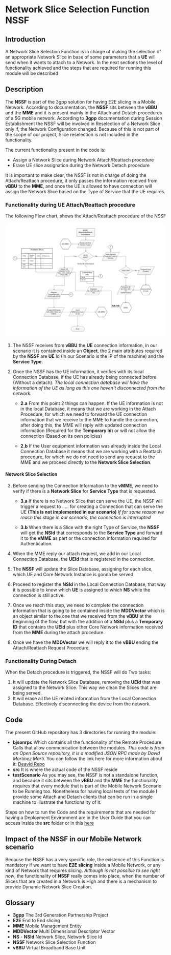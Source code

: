 # Network Slice Selection Function NSSF
## Introduction
A Network Slice Selection Function is in charge of making the selection of an appropriate Network Slice in base of some parameters that a **UE** will send when it wants to attach to a Network. In the next sections the level of functionality achieved and the steps that are required for running this module will be described

## Description
The **NSSF** is part of the 3gpp solution for having E2E slicing in a Mobile Network. According to documentation,
the **NSSF** sits between the **vBBU** and the **MME** and it is present mainly in the Attach and Detach procedures of a 5G mobile network.
According to **3gpp** documentation during Session Establishment the NSSF will be involved in Reselection of a Network Slice only if, the Network Configuration changed. Because of this is not part of the scope of our project, Slice reselection is not included in the functionality.

The current functionality present in the code is:
- Assign a Network Slice during Network Attach/Reattach procedure
- Erase UE slice assignation during the Network Detach procedure

It is important to make clear, the NSSF is not in charge of doing the Attach/Reattach procedure, it only passes the information received from **vBBU** to the **MME**, and once the UE is allowed to have connection will assign the Network Slice based on the Type of Service that the UE requires.

### Functionality during UE Attach/Reattach procedure
The following Flow chart, shows the Attach/Reattach procedure of the NSSF

![ALT text](/Images/NSSF_Attach_v2.png "Flowchart of the Network Slice Selection Function")

1. The NSSF receives from **vBBU** the **UE** connection information, in our scenario it is contained inside an **Object**, the 2 main attributes required by the **NSSF** are **UE** Id (In our Scenario is the IP of the machine) and the **Service Type**.

2. Once the NSSF has the UE information, it verifies with its local Connection Database, if the UE has already being connected before (Without a detach). *The local connection database will have the information of the UE as long as this one haven't disconnected from the network.*

   - **2.a** From this point 2 things can happen. If the UE information is not in the local Database, it means that we are working in the Attach Procedure, for which we need to forward the UE connection information that we receive to the MME to handle the connection, after doing this, the MME will reply with updated connection information (Required for the **Temporary Id**) or will not allow the connection (Based on its own policies)

   - **2.b** If the User equipment information was already inside the Local Connection Database it means that we are working with a Reattach procedure, for which we do not need to send any request to the MME and we proceed directly to the **Network Slice Selection**.

#### Network Slice Selection

3. Before sending the Connection Information to the **vMME**, we need to verify if there is a **Network Slice** for  **Service Type** that is requested.

    - **3.a** If there is no Network Slice that can serve the UE, the NSSF will trigger a request to ..... for creating a Connection that can serve the UE **(This is not implemented in our scenario)** *If for some reason we reach this stage in our scenario, the connection is interrupted*  

    - **3.b** When there is a Slice with the right Type of Service, the **NSSF** will get the **NSId** that corresponds to the **Service Type** and forward it to the **vMME** as part or the connection information required for Authentication.

4. When the MME reply our attach request, we add in our Local Connection Database, the **UEId** that is registered in the connection.

5. The **NSSF** will update the Slice Database, assigning for each slice, which UE and Core Network Instance is gonna be served.

6. Proceed to register the **NSId** in the Local Connection Database, that way it is possible to know which **UE** is assigned to which **NS** while the connection is still active.

7. Once we reach this step, we need to complete the connection information that is going to be contained inside the **MDDVector** which is an object similar to the one that we received from the **vBBU** at the beginning of the flow, but with the addition of a **NSId** plus a **Temporary ID** that contains the **UEId** plus other Core Network information received from the **MME** during the attach procedure.

8. Once we have the **MDDVector** we will reply it to the **vBBU** ending the Attach/Reattach Request Procedure.

### Functionality During Detach

When the Detach procedure is triggered, the NSSF will do Two tasks:
1. It will update the Network Slice Database, removing the **UEId** that was assigned to the Network Slice. This way we clean the Slices that are being served.
2. It will erase all the UE related information from the Local Connection Database. Effectively disconnecting the device from the network.

## Code

The present GitHub repository has 3 directories for running the module:
  - **bjsonrpc** Which contains all the functionality of the Remote Procedure Calls that allow communication between the modules. *This code is from an Open Source repository, it is a modified JSON RPC made by David Martínez Martí.*
  You can follow the link here for more information about it: [Deavid Repo](https://github.com/deavid/bjsonrpc)
  - **src** It is where the actual code of the NSSF reside
  - **testScenario** As you may see, the NSSF is not a standalone function, and because it sits between the **vBBU** and the **MME** the functionality requires that every module that is part of the Mobile Network Scenario to be Running too. Nonetheless for having local tests of the module I provide some Attach and Detach clients that can be run in a single machine to illustrate the functionality of it.

Steps on how to run the Code and the requirements that are needed for having a Deployment Environment are in the User Guide that you can access inside the **src** folder or in this [here](https://github.com/ncl427/NSSF/blob/master/src/UserGuide.md)

## Impact of the NSSF in our Mobile Network scenario

Because the NSSF has a very specific role, the existence of this Function is mandatory if we want to have **E2E slicing** inside a Mobile Network, or any kind of Network that requires slicing. *Although is not possible to see right now*, the functionality of **NSSF** really comes into place, when the number of Slices that are created in a Network is High and there is a mechanism to provide Dynamic Network Slice Creation.

## Glossary
- **3gpp** The 3rd Generation Partnership Project
- **E2E** End to End slicing
- **MME** Mobile Management Entity
- **MDDVector** Multi Dimensional Descriptor Vector
- **NS** - **NSId** Network Slice, Network Slice Id
- **NSSF** Network Slice Selection Function
- **vBBU** Virtual Broadband Base Unit
